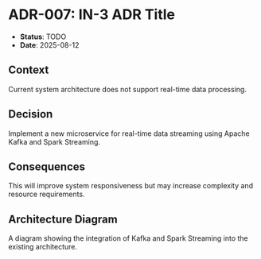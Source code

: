 # ADR-007: IN-3 ADR Title

- **Status**: TODO
- **Date**: 2025-08-12

## Context

Current system architecture does not support real-time data processing.

## Decision

Implement a new microservice for real-time data streaming using Apache Kafka and Spark Streaming.

## Consequences

This will improve system responsiveness but may increase complexity and resource requirements.

## Architecture Diagram

A diagram showing the integration of Kafka and Spark Streaming into the existing architecture.